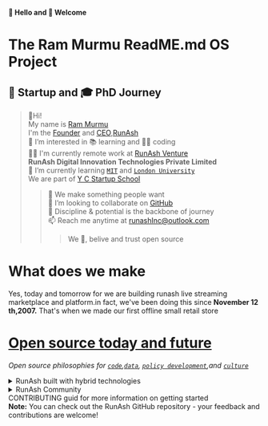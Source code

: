 **👋 Hello and 🎉 Welcome**
# The Ram Murmu ReadME.md OS Project 
## 🚀 Startup and 🎓 PhD Journey 

>👋Hi!<br>
My name is [Ram Murmu](https://github.com/in/linkedin.com)<br>I'm the [Founder](url) and [CEO](url),[RunAsh](https://runash.in)<br>
👀 I’m interested in 📚 learning and 🧑‍💻 coding<br>
🧑‍💻 I'm currently remote work at [RunAsh Venture](https://runash.live)<br>
**RunAsh Digital Innovation Technologies Private Limited**<br>
🌱 I’m currently learning  [`MIT`](https://mit.com) and [`London University`](https://londonuniversity.com)<br>We are part of [Y C Startup School](www.ycombinator.com)<br>
>>📝 We make something people want<br>
💞️ I’m looking to collaborate on [GitHub](github.com/rammurmu)<br>
🧘 Discipline & potential is the backbone of journey<br>
📫 Reach me anytime at runashInc@outlook.com<br>
>>>We 💖, belive and trust open source 
# What does we make
Yes, today and tomorrow for we are building runash live streaming marketplace and platform.in fact, we've been doing this since <b>November 12 th,2007.</b> That's when we made our first offline small retail store 
# [Open source today and future](https://opensource.guide) 
*Open source philosophies for [`code`](),[`data`](), [`policy development`](),and [`culture`]()*
<details><Summary>RunAsh built with hybrid technologies </Summary>
<p>
Popular programing language and framework 

`React`   
`Hybrid static and React` 


`Next`
`Next.js flexible React framework` 

`Hybrid SSG and SSR`

`TypeScript`
  
`JavaScript`

`Babel`
  
`Turborepo`

`Monorepo`

`Rust`
  
`Tailwind`  

`Pro-tailwind`

`Prettier`

`NextAuth.js`

`Vercel`
  
`PlanetScale`

`Prisma`

`Ruby`

`Storybook`

`Jeklly`

`aws`

`GCP`


</p>
</details>
<details><Summary>RunAsh Community</Summary>

## An interconnected live retailers & influencers community 
The opene source community is the ❤️ heart of RunAsh live retail streaming and fundamental to how we build software today
<br>
### Contributing to the RunAsh ecosystem<br>
We contribute to the platform we rely on to build and run RunAsh while also maintaining our own open source project like<br>
- https://runash.in <br>A live retail streaming hybrid platform<br>
- https://runash.live <br>A live streaming hybrid marketplace for retailing 
#### Appendex
See what's next on our roadmap and let us know if you have any suggestion oh, and by the way,we are always hiring talented,passionate people to join our team

</details>
CONTRIBUTING guid for more information on getting started<br>
<b>Note:</b> You can check out the RunAsh GitHub repository - your feedback and contributions are welcome!
<!---

Ram Murmu/rammurmu is a ✨ special ✨ repository because its `README.md` (this file) appears on your GitHub profile.

You can click the Preview link to take a look at your changes.

--->

